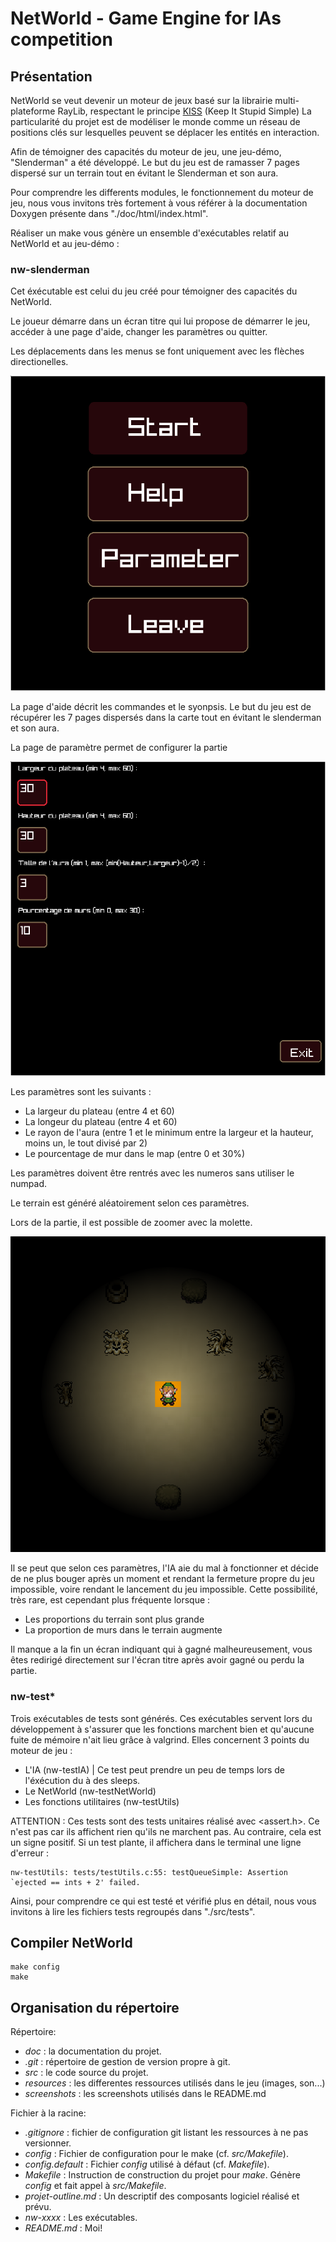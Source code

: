 # NetWorld - Game Engine for IAs competition 

## Présentation

NetWorld se veut devenir un moteur de jeux basé sur la librairie multi-plateforme RayLib, respectant le principe [KISS](https://fr.wikipedia.org/wiki/Principe_KISS)  (Keep It Stupid Simple) 
La particularité du projet est de modéliser le monde comme un réseau de positions clés sur lesquelles peuvent se déplacer les entités en interaction.

Afin de témoigner des capacités du moteur de jeu, une jeu-démo, "Slenderman" a été développé. Le but du jeu est de ramasser 7 pages dispersé sur un terrain tout en évitant le Slenderman et son aura.

Pour comprendre les differents modules, le fonctionnement du moteur de jeu, nous vous invitons très fortement à vous référer à la documentation Doxygen présente dans "./doc/html/index.html".

Réaliser un make vous génère un ensemble d'exécutables relatif au NetWorld et au jeu-démo :

### nw-slenderman

Cet éxécutable est celui du jeu créé pour témoigner des capacités du NetWorld.

Le joueur démarre dans un écran titre qui lui propose de démarrer le jeu, accéder à une page d'aide, changer les paramètres ou quitter.

Les déplacements dans les menus se font uniquement avec les flèches directionelles.

![Main menu](./screenshots/menu.png)

La page d'aide décrit les commandes et le syonpsis. Le but du jeu est de récupérer les 7 pages dispersés dans la carte tout en évitant le slenderman et son aura.

La page de paramètre permet de configurer la partie

![Main menu](./screenshots/params.png)

Les paramètres sont les suivants :

- La largeur du plateau (entre 4 et 60)
- La longeur du plateau (entre 4 et 60)
- Le rayon de l'aura (entre 1 et le minimum entre la largeur et la hauteur, moins un, le tout divisé par 2)
- Le pourcentage de mur dans le map (entre 0 et 30%)

Les paramètres doivent être rentrés avec les numeros sans utiliser le numpad.

Le terrain est généré aléatoirement selon ces paramètres.

Lors de la partie, il est possible de zoomer avec la molette.

![The game](./screenshots/game.png)

Il se peut que selon ces paramètres, l'IA aie du mal à fonctionner et décide de ne plus bouger après un moment et rendant la fermeture propre du jeu impossible, voire rendant le lancement du jeu impossible. Cette possibilité, très rare, est cependant plus fréquente lorsque :

- Les proportions du terrain sont plus grande
- La proportion de murs dans le terrain augmente

Il manque a la fin un écran indiquant qui à gagné malheureusement, vous êtes redirigé directement sur l'écran titre après avoir gagné ou perdu la partie.

### nw-test*

Trois exécutables de tests sont générés. Ces exécutables servent lors du développement à s'assurer que les fonctions marchent bien et qu'aucune fuite de mémoire n'ait lieu grâce à valgrind. Elles concernent 3 points du moteur de jeu :

- L'IA (nw-testIA) | Ce test peut prendre un peu de temps lors de l'éxécution du à des sleeps.
- Le NetWorld (nw-testNetWorld)
- Les fonctions utilitaires (nw-testUtils)

ATTENTION : Ces tests sont des tests unitaires réalisé avec <assert.h>. Ce n'est pas car ils affichent rien qu'ils ne marchent pas. Au contraire, cela est un signe positif.
Si un test plante, il affichera dans le terminal une ligne d'erreur :

```
nw-testUtils: tests/testUtils.c:55: testQueueSimple: Assertion `ejected == ints + 2' failed.
```

Ainsi, pour comprendre ce qui est testé et vérifié plus en détail, nous vous invitons à lire les fichiers tests regroupés dans "./src/tests".

## Compiler NetWorld

```
make config
make
```

## Organisation du répertoire

Répertoire:

- *doc* : la documentation du projet.
- *.git* : répertoire de gestion de version propre à git.
- *src* : le code source du projet.
- *resources* : les differentes ressources utilisés dans le jeu (images, son...)
- *screenshots* : les screenshots utilisés dans le README.md

Fichier à la racine:

- *.gitignore* : fichier de configuration git listant les ressources à ne pas versionner.
- *config* : Fichier de configuration pour le make (cf. *src/Makefile*).
- *config.default* : Fichier *config* utilisé à défaut (cf. *Makefile*).
- *Makefile* : Instruction de construction du projet pour *make*. Génère *config* et fait appel à *src/Makefile*.
- *projet-outline.md* : Un descriptif des composants logiciel réalisé et prévu.
- *nw-xxxx* : Les exécutables.
- *README.md* : Moi!
